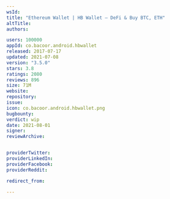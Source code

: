 ```yaml
---
wsId: 
title: "Ethereum Wallet | HB Wallet – DeFi & Buy BTC, ETH"
altTitle: 
authors:

users: 100000
appId: co.bacoor.android.hbwallet
released: 2017-07-17
updated: 2021-07-08
version: "3.5.0"
stars: 3.8
ratings: 2080
reviews: 896
size: 71M
website: 
repository: 
issue: 
icon: co.bacoor.android.hbwallet.png
bugbounty: 
verdict: wip
date: 2021-08-01
signer: 
reviewArchive:


providerTwitter: 
providerLinkedIn: 
providerFacebook: 
providerReddit: 

redirect_from:

---
```



